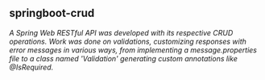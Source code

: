 ## **springboot-crud**
*A Spring Web RESTful API was developed with its respective CRUD operations. 
Work was done on validations, customizing responses with error messages in various ways,
from implementing a message.properties file to a class named 'Validation' generating custom 
annotations like @IsRequired.*